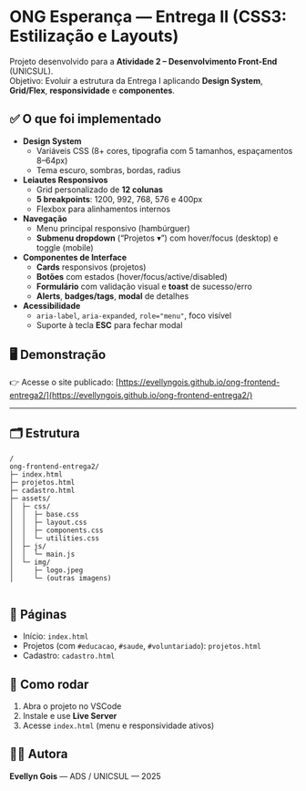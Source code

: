 # ONG Esperança — Entrega II (CSS3: Estilização e Layouts)

Projeto desenvolvido para a **Atividade 2 – Desenvolvimento Front-End** (UNICSUL).  
Objetivo: Evoluir a estrutura da Entrega I aplicando **Design System**, **Grid/Flex**, **responsividade** e **componentes**.

## ✅ O que foi implementado

- **Design System**
  - Variáveis CSS (8+ cores, tipografia com 5 tamanhos, espaçamentos 8–64px)
  - Tema escuro, sombras, bordas, radius
- **Leiautes Responsivos**
  - Grid personalizado de **12 colunas**
  - **5 breakpoints**: 1200, 992, 768, 576 e 400px
  - Flexbox para alinhamentos internos
- **Navegação**
  - Menu principal responsivo (hambúrguer)
  - **Submenu dropdown** (“Projetos ▾”) com hover/focus (desktop) e toggle (mobile)
- **Componentes de Interface**
  - **Cards** responsivos (projetos)
  - **Botões** com estados (hover/focus/active/disabled)
  - **Formulário** com validação visual e **toast** de sucesso/erro
  - **Alerts**, **badges/tags**, **modal** de detalhes
- **Acessibilidade**
  - `aria-label`, `aria-expanded`, `role="menu"`, foco visível
  - Suporte à tecla **ESC** para fechar modal
 
## 🖥️ Demonstração  
👉 Acesse o site publicado: [https://evellyngois.github.io/ong-frontend-entrega2/](https://evellyngois.github.io/ong-frontend-entrega2/)

---

## 🗂️ Estrutura

<pre><code>/
ong-frontend-entrega2/
├─ index.html
├─ projetos.html
├─ cadastro.html
├─ assets/
│  ├─ css/
│  │  ├─ base.css
│  │  ├─ layout.css
│  │  ├─ components.css
│  │  └─ utilities.css
│  ├─ js/
│  │  └─ main.js
│  └─ img/
│     ├─ logo.jpeg
│     └─ (outras imagens)
  </code></pre>

## 🔗 Páginas
- Início: `index.html`
- Projetos (com `#educacao`, `#saude`, `#voluntariado`): `projetos.html`
- Cadastro: `cadastro.html`

## 🚀 Como rodar
1. Abra o projeto no VSCode  
2. Instale e use **Live Server**  
3. Acesse `index.html` (menu e responsividade ativos)

## 👩‍💻 Autora
**Evellyn Gois** — ADS / UNICSUL — 2025
